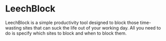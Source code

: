 # LeechBlock
LeechBlock is a simple productivity tool designed to block those time-wasting sites that can suck the life out of your working day. All you need to do is specify which sites to block and when to block them.

